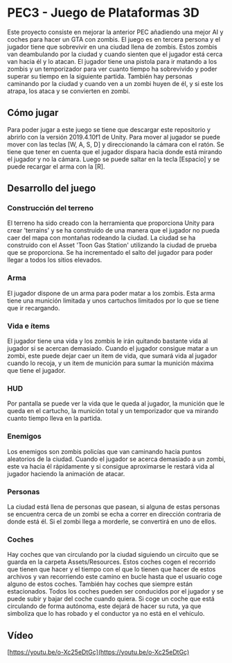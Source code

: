# PEC3 - Juego de Plataformas 3D

Este proyecto consiste en mejorar la anterior PEC añadiendo una mejor AI y coches para hacer un GTA con zombis.
El juego es en tercera persona y el jugador tiene que sobrevivir en una ciudad llena de zombis. Estos zombis van deambulando por la ciudad y cuando sienten que el jugador está cerca van hacia él y lo atacan.
El jugador tiene una pistola para ir matando a los zombis y un temporizador para ver cuanto tiempo ha sobrevivido y poder superar su tiempo en la siguiente partida.
También hay personas caminando por la ciudad y cuando ven a un zombi huyen de él, y si este los atrapa, los ataca y se convierten en zombi.

## Cómo jugar

Para poder jugar a este juego se tiene que descargar este repositorio y abrirlo con la versión 2019.4.10f1 de Unity.
Para mover al jugador se puede mover con las teclas [W, A, S, D] y direccionando la cámara con el ratón. Se tiene que tener en cuenta que el jugador dispara hacia donde está mirando el jugador y no la cámara.
Luego se puede saltar en la tecla [Espacio] y se puede recargar el arma con la [R].


## Desarrollo del juego

### Construcción del terreno
El terreno ha sido creado con la herramienta que proporciona Unity para crear 'terrains' y se ha construido de una manera que el jugador no pueda caer del mapa con montañas rodeando la ciudad.
La ciudad se ha construido con el Asset 'Toon Gas Station' utilizando la ciudad de prueba que se proporciona. Se ha incrementado el salto del jugador para poder llegar a todos los sitios elevados.

### Arma
El jugador dispone de un arma para poder matar a los zombis. Esta arma tiene una munición limitada y unos cartuchos limitados por lo que se tiene que ir recargando.

### Vida e ítems
El jugador tiene una vida y los zombis le irán quitando bastante vida al jugador si se acercan demasiado. Cuando el jugador consigue matar a un zombi, este puede dejar caer un item de vida, que sumará vida al jugador cuando lo recoja, y un item de munición para sumar la munición máxima que tiene el jugador.

### HUD
Por pantalla se puede ver la vida que le queda al jugador, la munición que le queda en el cartucho, la munición total y un temporizador que va mirando cuanto tiempo lleva en la partida.

### Enemigos
Los enemigos son zombis policías que van caminando hacia puntos aleatorios de la ciudad. Cuando el jugador se acerca demasiado a un zombi, este va hacia él rápidamente y si consigue aproximarse le restará vida al jugador haciendo la animación de atacar.

### Personas
La ciudad está llena de personas que pasean, si alguna de estas personas se encuentra cerca de un zombi se echa a correr en dirección contraria de donde está él. Si el zombi llega a morderle, se convertirá en uno de ellos.

### Coches
Hay coches que van circulando por la ciudad siguiendo un circuito que se guarda en la carpeta Assets/Resources. Estos coches cogen el recorrido que tienen que hacer y el tiempo con el que lo tienen que hacer de estos archivos y van recorriendo este camino en bucle hasta que el usuario coge alguno de estos coches.
También hay coches que siempre están estacionados.
Todos los coches pueden ser conducidos por el jugador y se puede subir y bajar del coche cuando quiera. Si coge un coche que está circulando de forma autónoma, este dejará de hacer su ruta, ya que simboliza que lo has robado y el conductor ya no está en el vehículo.

## Vídeo
[https://youtu.be/o-Xc25eDtGc](https://youtu.be/o-Xc25eDtGc)